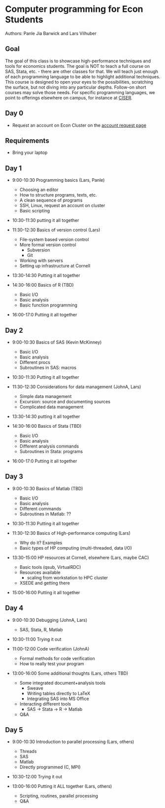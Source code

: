 Computer programming for Econ Students
======================================

Authors: Panle Jia Barwick and Lars Vilhuber

Goal
----
The goal of this class is to showcase high-performance techniques and tools for economics students. The goal is NOT to teach a full 
course on SAS, Stata, etc. - there are other classes for that. We will teach just enough of each programming language to
be able to highlight additional techniques. This course is designed to open your eyes to the possibilities, scratching
the surface, but not diving into any particular depths. Follow-on short courses may solve those needs. For
specific programming languages, we point to offerings elsewhere on campus, for instance at [CISER](http://www.ciser.cornell.edu). 

Day 0
-----
* Request an account on Econ Cluster on the [account request page](https://www.cac.cornell.edu/services/external/RequestCACid.aspx?ProjectID=lv39_0005)

Requirements
------------
* Bring your laptop

Day 1
-----
* 9:00-10:30 Programming basics (Lars, Panle)
	* Choosing an editor
	* How to structure programs, texts, etc.
	* A clean sequence of programs
	* SSH, Linux, request an account on cluster
	* Basic scripting

* 10:30-11:30 putting it all together

* 11:30-12:30 Basics of version control (Lars)
	* File-system based version control 
	* More formal version control
		- Subversion
		- Git
	* Working with servers
	* Setting up infrastructure at Cornell

* 13:30-14:30 Putting it all together

* 14:30-16:00 Basics of R (TBD)
	* Basic I/O
	* Basic analysis
	* Basic function programming

* 16:00-17:0 Putting it all together

Day 2
-----
* 9:00-10:30 Basics of SAS (Kevin McKinney)
	* Basic I/O
	* Basic analysis
	* Different procs
	* Subroutines in SAS: macros

* 10:30-11:30 Putting it all together

* 11:30-12:30 Considerations for data management (JohnA, Lars)
	* Simple data management
	* Excursion: source and documenting sources
	* Complicated data management

* 13:30-14:30 putting it all together

* 14:30-16:00 Basics of Stata (TBD)
	* Basic I/O
	* Basic analysis
	* Different analysis commands
	* Subroutines in Stata: programs

* 16:00-17:0 Putting it all together

Day 3
-----
* 9:00-10:30 Basics of Matlab (TBD)
	* Basic I/O
	* Basic analysis
	* Different commands
	* Subroutines in Matlab: ??

* 10:30-11:30 Putting it all together

* 11:30-12:30 Basics of High-performance computing (Lars)
	* Why do it? Examples
	* Basic types of HP computing (multi-threaded, data I/O)

* 13:30-15:00 HP resources at Cornell, elsewhere (Lars, maybe CAC)
	* Basic tools (qsub, VirtualRDC)
	* Resources available
		* scaling from workstation to HPC cluster
	* XSEDE and getting there

* 15:00-16:00 Putting it all together

Day 4
-----
* 9:00-10:30 Debugging (JohnA, Lars)
     * SAS, Stata, R, Matlab

* 10:30-11:00 Trying it out

* 11:00-12:00 Code verification (JohnA)
	* Formal methods for code verification
	* How to really test your program

* 13:00-16:00 Some additional thoughts (Lars, others TBD)
	* Some integrated document+analysis tools
		- Sweave
		- Writing tables directly to LaTeX
		- Integrating SAS into MS Office
	* Interacting different tools
		- SAS -> Stata -> R -> Matlab
	* Q&A

Day 5
-----
* 9:00-10:30 Introduction to parallel processing (Lars, others)
	* Threads
	* SAS
	* Matlab
	* Directly programmed (C, MPI)

* 10:30-12:00 Trying it out

* 13:00-16:00 Putting it ALL together (Lars, others)
	* Scripting, routines, parallel processing
	* Q&A


